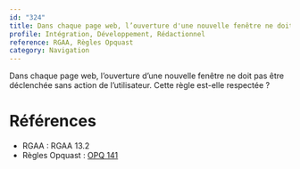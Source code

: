 ```yaml
---
id: "324"
title: Dans chaque page web, l’ouverture d'une nouvelle fenêtre ne doit pas être déclenchée sans action de l’utilisateur.
profile: Intégration, Développement, Rédactionnel
reference: RGAA, Règles Opquast
category: Navigation
---
```


Dans chaque page web, l’ouverture d’une nouvelle fenêtre ne doit pas être déclenchée sans action de l’utilisateur. Cette règle est-elle respectée ?

# Références

*   RGAA : RGAA 13.2
*   Règles Opquast : [OPQ 141](https://checklists.opquast.com/fr/assurance-qualite-web/lutilisateur-est-averti-des-ouvertures-de-nouvelles-fenetres)
